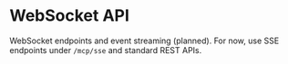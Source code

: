 # WebSocket API

WebSocket endpoints and event streaming (planned). For now, use SSE endpoints under `/mcp/sse` and standard REST APIs.

